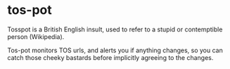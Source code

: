 # tos-pot
Tosspot is a British English insult, used to refer to a stupid or contemptible person (Wikipedia).

Tos-pot monitors TOS urls, and alerts you if anything changes, so you can catch those cheeky bastards before implicitly agreeing to the changes.
